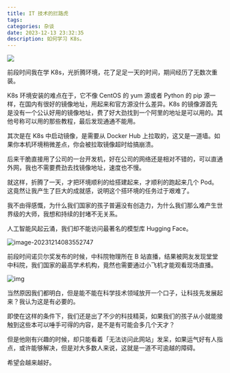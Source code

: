```yaml
---
title: IT 技术的拦路虎
tags: 
categories: 杂谈
date: 2023-12-13 23:32:35
description: 如何学习 K8s。
---
```


![](https://s3plus.meituan.net/v1/mss_f32142e8d47149129e9550e929704625/yzz-test-image/6656eff7cadb4f53b0395e46ed67a7af)

前段时间我在学 K8s，光折腾环境，花了足足一天的时间，期间经历了无数次重装。

K8s 环境安装的难点在于，它不像 CentOS 的 yum 源或者 Python 的 pip 源一样，在国内有很好的镜像地址，用起来和官方源没什么差异。K8s 的镜像源首先是没有一个公认好用的镜像地址，费了好大劲找到一个阿里的地址是可以用的。其他号称可以用的那些教程，最后发现通通不能用。

其次是在 K8s 中启动镜像，是需要从 Docker Hub 上拉取的，这又是一道墙。如果你本机环境稍微差点，你会被拉取镜像超时给搞崩溃。

后来干脆直接用了公司的一台开发机，好在公司的网络还是相对不错的，可以直通外网，我也不需要费劲去找镜像地址，速度也不慢。

就这样，折腾了一天，才把环境顺利的给搭建起来，才顺利的跑起来几个 Pod。这竟然让我产生了巨大的成就感，说明这个搭环境的任务过于艰难了。

我不由得感慨，为什么我们国家的孩子普遍没有创造力，为什么我们那么难产生世界级的大师，我想和持续的封堵不无关系。

人工智能风起云涌，我们却不能访问最著名的模型库 Hugging Face。



![image-20231214083552747](https://s3plus.meituan.net/v1/mss_f32142e8d47149129e9550e929704625/yzz-test-image/6f31017d51ae46a180e16c95eec4e9b6)

前段时间诺贝尔奖发布的时候，中科院物理所在 B 站直播，结果被网友发现堂堂中科院，我们国家的最高学术机构，竟然也需要通过小飞机才能观看现场直播。

![img](https://s3plus.meituan.net/v1/mss_f32142e8d47149129e9550e929704625/yzz-test-image/b9ee05a3ffeb48f69f1db64ac1dcc0c8)

当然原因我们都明白，但是能不能在科学技术领域放开一个口子，让科技先发展起来？我认为这是有必要的。

即使在这样的条件下，我们还是出了不少的科技精英，如果我们的孩子从小就能接触到这些本可以唾手可得的内容，是不是有可能会多几个天才？

但是他刚有兴趣的时候，却只能看着「无法访问此网站」发呆，如果运气好有人指点，或许能够解决，但是对大多数人来说，这就是一道不可逾越的障碍。

希望会越来越好。



